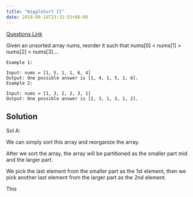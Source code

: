 ```yaml
---
title: "WiggleSort II"
date: 2018-09-16T23:31:53+08:00
---
```


[Questions Link](https://leetcode.com/problems/wiggle-sort-ii/)

Given an unsorted array nums, reorder it such that nums[0] < nums[1] > nums[2] < nums[3]....

```
Example 1:

Input: nums = [1, 5, 1, 1, 6, 4]
Output: One possible answer is [1, 4, 1, 5, 1, 6].
Example 2:

Input: nums = [1, 3, 2, 2, 3, 1]
Output: One possible answer is [2, 3, 1, 3, 1, 2].
```

## Solution

Sol A:

We can simply sort this array and reorganize the array.

After we sort the array, the array will be partitioned as the smaller part mid and the larger part.

We pick the last element from the smaller part as the 1st element, then we pick another last element from the larger part as the 2nd element.

This 
